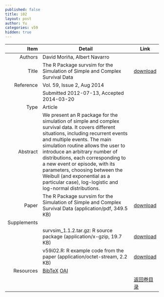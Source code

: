 ```yaml
---
published: false
title: i02
layout: post
author: Yu
categories: v59
hidden: true
---
```


| Item | Detail | Link |
|---:|---|---|
| Authors | David Moriña, Albert Navarro| |
| Title |The R Package survsim for the Simulation of Simple and Complex Survival Data | [download](http://www.jstatsoft.org/v59/i02/paper) |
| Reference |Vol. 59, Issue 2, Aug 2014 | |
| | Submitted 2012-07-13, Accepted 2014-03-20| | 
| Type | Article| |
| Abstract | We present an R package for the simulation of simple and complex survival data. It covers different situations, including recurrent events and multiple events. The main simulation routine allows the user to introduce an arbitrary number of distributions, each corresponding to a new event or episode, with its parameters, choosing between the Weibull (and exponential as a particular case), log-logistic and log-normal distributions.| |
| Paper | The R Package survsim for the Simulation of Simple and Complex Survival Data  (application/pdf, 349.5 KB)| [download](http://www.jstatsoft.org/v59/i02/paper) |
| Supplements | | |
| |survsim_1.1.2.tar.gz: R source package  (application/x-gzip, 19.7 KB)|  [download](http://www.jstatsoft.org/v59/i02/supp/1) |
| |v59i02.R:             R example code from the paper  (application/octet-stream, 2.2 KB)|  [download](http://www.jstatsoft.org/v59/i02/supp/2) |
| Resources | [BibTeX](http://www.jstatsoft.org/v59/i02/bibtex) [OAI](http://www.jstatsoft.org/oai?verb=GetRecord&identifier=oai.jstatsoft/v59/i02&prefix=oai_dc)| |
| |  | [返回卷目录]({{site.baseurl}}/volume/v59.html) |